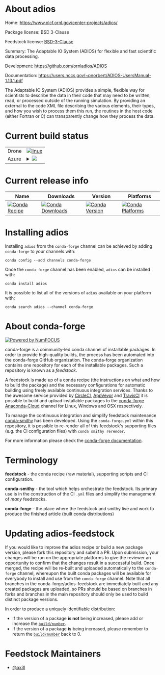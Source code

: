 About adios
===========

Home: https://www.olcf.ornl.gov/center-projects/adios/

Package license: BSD 3-Clause

Feedstock license: [BSD-3-Clause](https://github.com/conda-forge/adios-feedstock/blob/master/LICENSE.txt)

Summary: The Adaptable IO System (ADIOS) for flexible and fast scientific data processing.

Development: https://github.com/ornladios/ADIOS

Documentation: https://users.nccs.gov/~pnorbert/ADIOS-UsersManual-1.13.1.pdf

The Adaptable IO System (ADIOS) provides a simple, flexible way
for scientists to describe the data in their code that may need
to be written, read, or processed outside of the running
simulation. By providing an external to the code XML file
describing the various elements, their types, and how you wish
to process them this run, the routines in the host code (either
Fortran or C) can transparently change how they process the
data.


Current build status
====================


<table><tr>
    <td>Drone</td>
    <td>
      <a href="https://cloud.drone.io/conda-forge/adios-feedstock">
        <img alt="linux" src="https://img.shields.io/drone/build/conda-forge/adios-feedstock/master.svg?label=Linux">
      </a>
    </td>
  </tr>
    
  <tr>
    <td>Azure</td>
    <td>
      <details>
        <summary>
          <a href="https://dev.azure.com/conda-forge/feedstock-builds/_build/latest?definitionId=25&branchName=master">
            <img src="https://dev.azure.com/conda-forge/feedstock-builds/_apis/build/status/adios-feedstock?branchName=master">
          </a>
        </summary>
        <table>
          <thead><tr><th>Variant</th><th>Status</th></tr></thead>
          <tbody><tr>
              <td>linux_64_c_compiler_version7cxx_compiler_version7fortran_compiler_version7mpimpichtarget_platformlinux-64</td>
              <td>
                <a href="https://dev.azure.com/conda-forge/feedstock-builds/_build/latest?definitionId=25&branchName=master">
                  <img src="https://dev.azure.com/conda-forge/feedstock-builds/_apis/build/status/adios-feedstock?branchName=master&jobName=linux&configuration=linux_64_c_compiler_version7cxx_compiler_version7fortran_compiler_version7mpimpichtarget_platformlinux-64" alt="variant">
                </a>
              </td>
            </tr><tr>
              <td>linux_64_c_compiler_version7cxx_compiler_version7fortran_compiler_version7mpinompitarget_platformlinux-64</td>
              <td>
                <a href="https://dev.azure.com/conda-forge/feedstock-builds/_build/latest?definitionId=25&branchName=master">
                  <img src="https://dev.azure.com/conda-forge/feedstock-builds/_apis/build/status/adios-feedstock?branchName=master&jobName=linux&configuration=linux_64_c_compiler_version7cxx_compiler_version7fortran_compiler_version7mpinompitarget_platformlinux-64" alt="variant">
                </a>
              </td>
            </tr><tr>
              <td>linux_64_c_compiler_version7cxx_compiler_version7fortran_compiler_version7mpiopenmpitarget_platformlinux-64</td>
              <td>
                <a href="https://dev.azure.com/conda-forge/feedstock-builds/_build/latest?definitionId=25&branchName=master">
                  <img src="https://dev.azure.com/conda-forge/feedstock-builds/_apis/build/status/adios-feedstock?branchName=master&jobName=linux&configuration=linux_64_c_compiler_version7cxx_compiler_version7fortran_compiler_version7mpiopenmpitarget_platformlinux-64" alt="variant">
                </a>
              </td>
            </tr><tr>
              <td>linux_64_c_compiler_version9cxx_compiler_version9fortran_compiler_version9mpimpichtarget_platformlinux-64</td>
              <td>
                <a href="https://dev.azure.com/conda-forge/feedstock-builds/_build/latest?definitionId=25&branchName=master">
                  <img src="https://dev.azure.com/conda-forge/feedstock-builds/_apis/build/status/adios-feedstock?branchName=master&jobName=linux&configuration=linux_64_c_compiler_version9cxx_compiler_version9fortran_compiler_version9mpimpichtarget_platformlinux-64" alt="variant">
                </a>
              </td>
            </tr><tr>
              <td>linux_64_c_compiler_version9cxx_compiler_version9fortran_compiler_version9mpinompitarget_platformlinux-64</td>
              <td>
                <a href="https://dev.azure.com/conda-forge/feedstock-builds/_build/latest?definitionId=25&branchName=master">
                  <img src="https://dev.azure.com/conda-forge/feedstock-builds/_apis/build/status/adios-feedstock?branchName=master&jobName=linux&configuration=linux_64_c_compiler_version9cxx_compiler_version9fortran_compiler_version9mpinompitarget_platformlinux-64" alt="variant">
                </a>
              </td>
            </tr><tr>
              <td>linux_64_c_compiler_version9cxx_compiler_version9fortran_compiler_version9mpiopenmpitarget_platformlinux-64</td>
              <td>
                <a href="https://dev.azure.com/conda-forge/feedstock-builds/_build/latest?definitionId=25&branchName=master">
                  <img src="https://dev.azure.com/conda-forge/feedstock-builds/_apis/build/status/adios-feedstock?branchName=master&jobName=linux&configuration=linux_64_c_compiler_version9cxx_compiler_version9fortran_compiler_version9mpiopenmpitarget_platformlinux-64" alt="variant">
                </a>
              </td>
            </tr><tr>
              <td>linux_aarch64_c_compiler_version7cxx_compiler_version7fortran_compiler_version7mpimpichtarget_platformlinux-aarch64</td>
              <td>
                <a href="https://dev.azure.com/conda-forge/feedstock-builds/_build/latest?definitionId=25&branchName=master">
                  <img src="https://dev.azure.com/conda-forge/feedstock-builds/_apis/build/status/adios-feedstock?branchName=master&jobName=linux&configuration=linux_aarch64_c_compiler_version7cxx_compiler_version7fortran_compiler_version7mpimpichtarget_platformlinux-aarch64" alt="variant">
                </a>
              </td>
            </tr><tr>
              <td>linux_aarch64_c_compiler_version7cxx_compiler_version7fortran_compiler_version7mpinompitarget_platformlinux-aarch64</td>
              <td>
                <a href="https://dev.azure.com/conda-forge/feedstock-builds/_build/latest?definitionId=25&branchName=master">
                  <img src="https://dev.azure.com/conda-forge/feedstock-builds/_apis/build/status/adios-feedstock?branchName=master&jobName=linux&configuration=linux_aarch64_c_compiler_version7cxx_compiler_version7fortran_compiler_version7mpinompitarget_platformlinux-aarch64" alt="variant">
                </a>
              </td>
            </tr><tr>
              <td>linux_aarch64_c_compiler_version7cxx_compiler_version7fortran_compiler_version7mpiopenmpitarget_platformlinux-aarch64</td>
              <td>
                <a href="https://dev.azure.com/conda-forge/feedstock-builds/_build/latest?definitionId=25&branchName=master">
                  <img src="https://dev.azure.com/conda-forge/feedstock-builds/_apis/build/status/adios-feedstock?branchName=master&jobName=linux&configuration=linux_aarch64_c_compiler_version7cxx_compiler_version7fortran_compiler_version7mpiopenmpitarget_platformlinux-aarch64" alt="variant">
                </a>
              </td>
            </tr><tr>
              <td>linux_aarch64_c_compiler_version9cxx_compiler_version9fortran_compiler_version9mpimpichtarget_platformlinux-aarch64</td>
              <td>
                <a href="https://dev.azure.com/conda-forge/feedstock-builds/_build/latest?definitionId=25&branchName=master">
                  <img src="https://dev.azure.com/conda-forge/feedstock-builds/_apis/build/status/adios-feedstock?branchName=master&jobName=linux&configuration=linux_aarch64_c_compiler_version9cxx_compiler_version9fortran_compiler_version9mpimpichtarget_platformlinux-aarch64" alt="variant">
                </a>
              </td>
            </tr><tr>
              <td>linux_aarch64_c_compiler_version9cxx_compiler_version9fortran_compiler_version9mpinompitarget_platformlinux-aarch64</td>
              <td>
                <a href="https://dev.azure.com/conda-forge/feedstock-builds/_build/latest?definitionId=25&branchName=master">
                  <img src="https://dev.azure.com/conda-forge/feedstock-builds/_apis/build/status/adios-feedstock?branchName=master&jobName=linux&configuration=linux_aarch64_c_compiler_version9cxx_compiler_version9fortran_compiler_version9mpinompitarget_platformlinux-aarch64" alt="variant">
                </a>
              </td>
            </tr><tr>
              <td>linux_aarch64_c_compiler_version9cxx_compiler_version9fortran_compiler_version9mpiopenmpitarget_platformlinux-aarch64</td>
              <td>
                <a href="https://dev.azure.com/conda-forge/feedstock-builds/_build/latest?definitionId=25&branchName=master">
                  <img src="https://dev.azure.com/conda-forge/feedstock-builds/_apis/build/status/adios-feedstock?branchName=master&jobName=linux&configuration=linux_aarch64_c_compiler_version9cxx_compiler_version9fortran_compiler_version9mpiopenmpitarget_platformlinux-aarch64" alt="variant">
                </a>
              </td>
            </tr><tr>
              <td>linux_ppc64le_c_compiler_version8cxx_compiler_version8fortran_compiler_version8mpimpichtarget_platformlinux-ppc64le</td>
              <td>
                <a href="https://dev.azure.com/conda-forge/feedstock-builds/_build/latest?definitionId=25&branchName=master">
                  <img src="https://dev.azure.com/conda-forge/feedstock-builds/_apis/build/status/adios-feedstock?branchName=master&jobName=linux&configuration=linux_ppc64le_c_compiler_version8cxx_compiler_version8fortran_compiler_version8mpimpichtarget_platformlinux-ppc64le" alt="variant">
                </a>
              </td>
            </tr><tr>
              <td>linux_ppc64le_c_compiler_version8cxx_compiler_version8fortran_compiler_version8mpinompitarget_platformlinux-ppc64le</td>
              <td>
                <a href="https://dev.azure.com/conda-forge/feedstock-builds/_build/latest?definitionId=25&branchName=master">
                  <img src="https://dev.azure.com/conda-forge/feedstock-builds/_apis/build/status/adios-feedstock?branchName=master&jobName=linux&configuration=linux_ppc64le_c_compiler_version8cxx_compiler_version8fortran_compiler_version8mpinompitarget_platformlinux-ppc64le" alt="variant">
                </a>
              </td>
            </tr><tr>
              <td>linux_ppc64le_c_compiler_version8cxx_compiler_version8fortran_compiler_version8mpiopenmpitarget_platformlinux-ppc64le</td>
              <td>
                <a href="https://dev.azure.com/conda-forge/feedstock-builds/_build/latest?definitionId=25&branchName=master">
                  <img src="https://dev.azure.com/conda-forge/feedstock-builds/_apis/build/status/adios-feedstock?branchName=master&jobName=linux&configuration=linux_ppc64le_c_compiler_version8cxx_compiler_version8fortran_compiler_version8mpiopenmpitarget_platformlinux-ppc64le" alt="variant">
                </a>
              </td>
            </tr><tr>
              <td>linux_ppc64le_c_compiler_version9cxx_compiler_version9fortran_compiler_version9mpimpichtarget_platformlinux-ppc64le</td>
              <td>
                <a href="https://dev.azure.com/conda-forge/feedstock-builds/_build/latest?definitionId=25&branchName=master">
                  <img src="https://dev.azure.com/conda-forge/feedstock-builds/_apis/build/status/adios-feedstock?branchName=master&jobName=linux&configuration=linux_ppc64le_c_compiler_version9cxx_compiler_version9fortran_compiler_version9mpimpichtarget_platformlinux-ppc64le" alt="variant">
                </a>
              </td>
            </tr><tr>
              <td>linux_ppc64le_c_compiler_version9cxx_compiler_version9fortran_compiler_version9mpinompitarget_platformlinux-ppc64le</td>
              <td>
                <a href="https://dev.azure.com/conda-forge/feedstock-builds/_build/latest?definitionId=25&branchName=master">
                  <img src="https://dev.azure.com/conda-forge/feedstock-builds/_apis/build/status/adios-feedstock?branchName=master&jobName=linux&configuration=linux_ppc64le_c_compiler_version9cxx_compiler_version9fortran_compiler_version9mpinompitarget_platformlinux-ppc64le" alt="variant">
                </a>
              </td>
            </tr><tr>
              <td>linux_ppc64le_c_compiler_version9cxx_compiler_version9fortran_compiler_version9mpiopenmpitarget_platformlinux-ppc64le</td>
              <td>
                <a href="https://dev.azure.com/conda-forge/feedstock-builds/_build/latest?definitionId=25&branchName=master">
                  <img src="https://dev.azure.com/conda-forge/feedstock-builds/_apis/build/status/adios-feedstock?branchName=master&jobName=linux&configuration=linux_ppc64le_c_compiler_version9cxx_compiler_version9fortran_compiler_version9mpiopenmpitarget_platformlinux-ppc64le" alt="variant">
                </a>
              </td>
            </tr><tr>
              <td>osx_64_c_compiler_version10cxx_compiler_version10fortran_compiler_version7mpimpichtarget_platformosx-64</td>
              <td>
                <a href="https://dev.azure.com/conda-forge/feedstock-builds/_build/latest?definitionId=25&branchName=master">
                  <img src="https://dev.azure.com/conda-forge/feedstock-builds/_apis/build/status/adios-feedstock?branchName=master&jobName=osx&configuration=osx_64_c_compiler_version10cxx_compiler_version10fortran_compiler_version7mpimpichtarget_platformosx-64" alt="variant">
                </a>
              </td>
            </tr><tr>
              <td>osx_64_c_compiler_version10cxx_compiler_version10fortran_compiler_version7mpinompitarget_platformosx-64</td>
              <td>
                <a href="https://dev.azure.com/conda-forge/feedstock-builds/_build/latest?definitionId=25&branchName=master">
                  <img src="https://dev.azure.com/conda-forge/feedstock-builds/_apis/build/status/adios-feedstock?branchName=master&jobName=osx&configuration=osx_64_c_compiler_version10cxx_compiler_version10fortran_compiler_version7mpinompitarget_platformosx-64" alt="variant">
                </a>
              </td>
            </tr><tr>
              <td>osx_64_c_compiler_version10cxx_compiler_version10fortran_compiler_version7mpiopenmpitarget_platformosx-64</td>
              <td>
                <a href="https://dev.azure.com/conda-forge/feedstock-builds/_build/latest?definitionId=25&branchName=master">
                  <img src="https://dev.azure.com/conda-forge/feedstock-builds/_apis/build/status/adios-feedstock?branchName=master&jobName=osx&configuration=osx_64_c_compiler_version10cxx_compiler_version10fortran_compiler_version7mpiopenmpitarget_platformosx-64" alt="variant">
                </a>
              </td>
            </tr><tr>
              <td>osx_64_c_compiler_version10cxx_compiler_version10fortran_compiler_version9mpimpichtarget_platformosx-64</td>
              <td>
                <a href="https://dev.azure.com/conda-forge/feedstock-builds/_build/latest?definitionId=25&branchName=master">
                  <img src="https://dev.azure.com/conda-forge/feedstock-builds/_apis/build/status/adios-feedstock?branchName=master&jobName=osx&configuration=osx_64_c_compiler_version10cxx_compiler_version10fortran_compiler_version9mpimpichtarget_platformosx-64" alt="variant">
                </a>
              </td>
            </tr><tr>
              <td>osx_64_c_compiler_version10cxx_compiler_version10fortran_compiler_version9mpinompitarget_platformosx-64</td>
              <td>
                <a href="https://dev.azure.com/conda-forge/feedstock-builds/_build/latest?definitionId=25&branchName=master">
                  <img src="https://dev.azure.com/conda-forge/feedstock-builds/_apis/build/status/adios-feedstock?branchName=master&jobName=osx&configuration=osx_64_c_compiler_version10cxx_compiler_version10fortran_compiler_version9mpinompitarget_platformosx-64" alt="variant">
                </a>
              </td>
            </tr><tr>
              <td>osx_64_c_compiler_version10cxx_compiler_version10fortran_compiler_version9mpiopenmpitarget_platformosx-64</td>
              <td>
                <a href="https://dev.azure.com/conda-forge/feedstock-builds/_build/latest?definitionId=25&branchName=master">
                  <img src="https://dev.azure.com/conda-forge/feedstock-builds/_apis/build/status/adios-feedstock?branchName=master&jobName=osx&configuration=osx_64_c_compiler_version10cxx_compiler_version10fortran_compiler_version9mpiopenmpitarget_platformosx-64" alt="variant">
                </a>
              </td>
            </tr>
          </tbody>
        </table>
      </details>
    </td>
  </tr>
</table>

Current release info
====================

| Name | Downloads | Version | Platforms |
| --- | --- | --- | --- |
| [![Conda Recipe](https://img.shields.io/badge/recipe-adios-green.svg)](https://anaconda.org/conda-forge/adios) | [![Conda Downloads](https://img.shields.io/conda/dn/conda-forge/adios.svg)](https://anaconda.org/conda-forge/adios) | [![Conda Version](https://img.shields.io/conda/vn/conda-forge/adios.svg)](https://anaconda.org/conda-forge/adios) | [![Conda Platforms](https://img.shields.io/conda/pn/conda-forge/adios.svg)](https://anaconda.org/conda-forge/adios) |

Installing adios
================

Installing `adios` from the `conda-forge` channel can be achieved by adding `conda-forge` to your channels with:

```
conda config --add channels conda-forge
```

Once the `conda-forge` channel has been enabled, `adios` can be installed with:

```
conda install adios
```

It is possible to list all of the versions of `adios` available on your platform with:

```
conda search adios --channel conda-forge
```


About conda-forge
=================

[![Powered by NumFOCUS](https://img.shields.io/badge/powered%20by-NumFOCUS-orange.svg?style=flat&colorA=E1523D&colorB=007D8A)](http://numfocus.org)

conda-forge is a community-led conda channel of installable packages.
In order to provide high-quality builds, the process has been automated into the
conda-forge GitHub organization. The conda-forge organization contains one repository
for each of the installable packages. Such a repository is known as a *feedstock*.

A feedstock is made up of a conda recipe (the instructions on what and how to build
the package) and the necessary configurations for automatic building using freely
available continuous integration services. Thanks to the awesome service provided by
[CircleCI](https://circleci.com/), [AppVeyor](https://www.appveyor.com/)
and [TravisCI](https://travis-ci.com/) it is possible to build and upload installable
packages to the [conda-forge](https://anaconda.org/conda-forge)
[Anaconda-Cloud](https://anaconda.org/) channel for Linux, Windows and OSX respectively.

To manage the continuous integration and simplify feedstock maintenance
[conda-smithy](https://github.com/conda-forge/conda-smithy) has been developed.
Using the ``conda-forge.yml`` within this repository, it is possible to re-render all of
this feedstock's supporting files (e.g. the CI configuration files) with ``conda smithy rerender``.

For more information please check the [conda-forge documentation](https://conda-forge.org/docs/).

Terminology
===========

**feedstock** - the conda recipe (raw material), supporting scripts and CI configuration.

**conda-smithy** - the tool which helps orchestrate the feedstock.
                   Its primary use is in the construction of the CI ``.yml`` files
                   and simplify the management of *many* feedstocks.

**conda-forge** - the place where the feedstock and smithy live and work to
                  produce the finished article (built conda distributions)


Updating adios-feedstock
========================

If you would like to improve the adios recipe or build a new
package version, please fork this repository and submit a PR. Upon submission,
your changes will be run on the appropriate platforms to give the reviewer an
opportunity to confirm that the changes result in a successful build. Once
merged, the recipe will be re-built and uploaded automatically to the
`conda-forge` channel, whereupon the built conda packages will be available for
everybody to install and use from the `conda-forge` channel.
Note that all branches in the conda-forge/adios-feedstock are
immediately built and any created packages are uploaded, so PRs should be based
on branches in forks and branches in the main repository should only be used to
build distinct package versions.

In order to produce a uniquely identifiable distribution:
 * If the version of a package **is not** being increased, please add or increase
   the [``build/number``](https://conda.io/docs/user-guide/tasks/build-packages/define-metadata.html#build-number-and-string).
 * If the version of a package **is** being increased, please remember to return
   the [``build/number``](https://conda.io/docs/user-guide/tasks/build-packages/define-metadata.html#build-number-and-string)
   back to 0.

Feedstock Maintainers
=====================

* [@ax3l](https://github.com/ax3l/)

